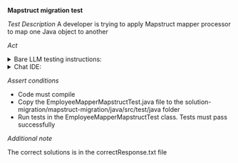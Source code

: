 **Mapstruct migration test**

*Test Description*
A developer is trying to apply Mapstruct mapper processor to map one Java object to another

*Act*

<details>
<summary>Bare LLM testing instructions:</summary>

- Open the prompt.txt file
- Copy a question located in the prompt.txt file to the chat window
- Submit the question
- Open the project solution-migration/mapstruct-migration/java
- Open the EmployeeMapperMapstruct class
- Add the suggested method to the EmployeeMapperMapstruct class
- Add all necessary imports

</details>

<details>
<summary>Chat IDE:</summary>

- Open the project solution-migration/mapstruct-migration/java
- Open the EmployeeMapperMapstruct class
- Type in the chat window:

> Implement the employeeDTOToEmployee method in the EmployeeMapperMapstruct class using MapStruct library and Mapping annotation

- Add the suggested method to the EmployeeMapperMapstruct class
- Add all necessary imports

</details>

*Assert conditions*

- Code must compile
- Copy the EmployeeMapperMapstructTest.java file to the solution-migration/mapstruct-migration/java/src/test/java folder
- Run tests in the EmployeeMapperMapstructTest class. Tests must pass successfully

*Additional note*

The correct solutions is in the correctResponse.txt file